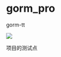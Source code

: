 # gorm_pro
gorm-tt

<a href="https://www.murphysec.com/accept?code=0c105c03b6e8a3bfda4e4197f49ebeeb&type=1&from=2&t=2" alt="Security Status"><img src="https://www.murphysec.com/platform3/v3/badge/1611419771350843392.svg?t=1" /></a>

项目的测试点

